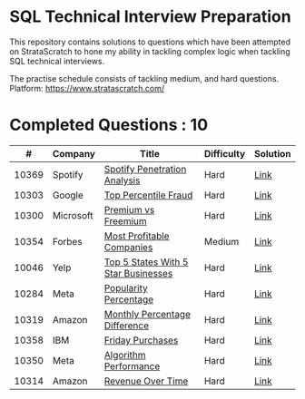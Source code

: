 # SQL Technical Interview Preparation

This repository contains solutions to questions which have been attempted on StrataScratch to hone my ability in tackling complex logic when tackling SQL technical interviews.

The practise schedule consists of tackling medium, and hard questions.
Platform: https://www.stratascratch.com/
# Completed Questions : 10

|  #  | Company |Title | Difficulty | Solution |   
| ----- | ------------- | ------------- | ------------- | ------------- |  
| 10369 | Spotify | [Spotify Penetration Analysis](https://platform.stratascratch.com/coding/10369-spotify-penetration-analysis?code_type=3)  | Hard | [Link](sql/10369) |
| 10303  | Google | [Top Percentile Fraud](https://platform.stratascratch.com/coding/10303-top-percentile-fraud?code_type=3)  | Hard | [Link](sql/10303) |
| 10300 | Microsoft  | [Premium vs Freemium](https://platform.stratascratch.com/coding/10300-premium-vs-freemium?code_type=3) | Hard | [Link](sql/10300) |
| 10354 | Forbes | [Most Profitable Companies](https://platform.stratascratch.com/coding/10354-most-profitable-companies?code_type=3) | Medium | [Link](sql/10354) |
| 10046 | Yelp | [Top 5 States With 5 Star Businesses](https://platform.stratascratch.com/coding/10046-top-5-states-with-5-star-businesses?code_type=3)| Hard | [Link](sql/10046) |
| 10284 | Meta | [Popularity Percentage](https://platform.stratascratch.com/coding/10284-popularity-percentage?code_type=3) | Hard | [Link](sql/10284) |
| 10319 | Amazon | [Monthly Percentage Difference](https://platform.stratascratch.com/coding/10319-monthly-percentage-difference?code_type=3) | Hard | [Link](sql/10319) |
| 10358 | IBM | [Friday Purchases](https://platform.stratascratch.com/coding/10358-friday-purchases?code_type=3) | Hard | [Link](sql/10358) |
| 10350 | Meta | [Algorithm Performance](https://platform.stratascratch.com/coding/10350-algorithm-performance?code_type=3) | Hard | [Link](sql/10350) |
| 10314 | Amazon | [Revenue Over Time](https://platform.stratascratch.com/coding/10314-revenue-over-time?code_type=3) | Hard | [Link](sql/10314) |
